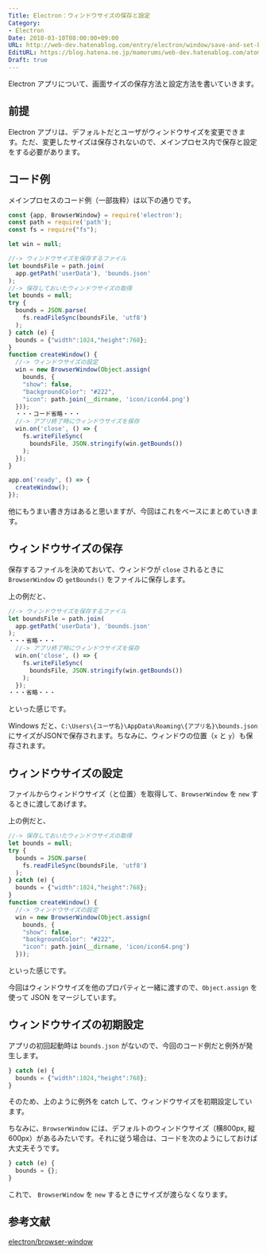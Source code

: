 ```yaml
---
Title: Electron：ウィンドウサイズの保存と設定
Category:
- Electron
Date: 2018-03-10T08:00:00+09:00
URL: http://web-dev.hatenablog.com/entry/electron/window/save-and-set-bounds
EditURL: https://blog.hatena.ne.jp/mamorums/web-dev.hatenablog.com/atom/entry/17391345971623223655
Draft: true
---
```


Electron アプリについて、画面サイズの保存方法と設定方法を書いていきます。


## 前提
Electron アプリは、デフォルトだとユーザがウィンドウサイズを変更できます。ただ、変更したサイズは保存されないので、メインプロセス内で保存と設定をする必要があります。


## コード例
メインプロセスのコード例（一部抜粋）は以下の通りです。

```javascript
const {app, BrowserWindow} = require('electron');
const path = require('path');
const fs = require("fs");

let win = null;

//-> ウィンドウサイズを保存するファイル
let boundsFile = path.join(
  app.getPath('userData'), 'bounds.json'
);
//-> 保存しておいたウィンドウサイズの取得
let bounds = null;
try {
  bounds = JSON.parse(
    fs.readFileSync(boundsFile, 'utf8')
  );
} catch (e) {
  bounds = {"width":1024,"height":768};
}
function createWindow() {
  //-> ウィンドウサイズの設定
  win = new BrowserWindow(Object.assign(
    bounds, {
    "show": false,
    "backgroundColor": "#222", 
    "icon": path.join(__dirname, 'icon/icon64.png')
  }));
  ・・・コード省略・・・
  //-> アプリ終了時にウィンドウサイズを保存
  win.on('close', () => { 
    fs.writeFileSync(
      boundsFile, JSON.stringify(win.getBounds())
    );
  });
}

app.on('ready', () => {
  createWindow();
});
```

他にもうまい書き方はあると思いますが、今回はこれをベースにまとめていきます。


## ウィンドウサイズの保存
保存するファイルを決めておいて、ウィンドウが `close` されるときに `BrowserWindow` の `getBounds()` をファイルに保存します。

上の例だと、

```javascript
//-> ウィンドウサイズを保存するファイル
let boundsFile = path.join(
  app.getPath('userData'), 'bounds.json'
);
・・・省略・・・
  //-> アプリ終了時にウィンドウサイズを保存
  win.on('close', () => { 
    fs.writeFileSync(
      boundsFile, JSON.stringify(win.getBounds())
    );
  });
・・・省略・・・
```

といった感じです。


Windows だと、`C:\Users\{ユーザ名}\AppData\Roaming\{アプリ名}\bounds.json` にサイズがJSONで保存されます。ちなみに、ウィンドウの位置（`x` と `y`）も保存されます。


## ウィンドウサイズの設定
ファイルからウィンドウサイズ（と位置）を取得して、`BrowserWindow` を `new` するときに渡してあげます。

上の例だと、

```javascript
//-> 保存しておいたウィンドウサイズの取得
let bounds = null;
try {
  bounds = JSON.parse(
    fs.readFileSync(boundsFile, 'utf8')
  );
} catch (e) {
  bounds = {"width":1024,"height":768};
}
function createWindow() {
  //-> ウィンドウサイズの設定
  win = new BrowserWindow(Object.assign(
    bounds, {
    "show": false,
    "backgroundColor": "#222", 
    "icon": path.join(__dirname, 'icon/icon64.png')
  }));
```

といった感じです。

今回はウィンドウサイズを他のプロパティと一緒に渡すので、`Object.assign` を使って JSON をマージしています。


## ウィンドウサイズの初期設定
アプリの初回起動時は `bounds.json` がないので、今回のコード例だと例外が発生します。

```javascript
} catch (e) {
  bounds = {"width":1024,"height":768};
}
```

そのため、上のように例外を catch して、ウィンドウサイズを初期設定しています。

ちなみに、`BrowserWindow` には、デフォルトのウィンドウサイズ（横800px, 縦600px）があるみたいです。それに従う場合は、コードを次のようにしておけば大丈夫そうです。

```javascript
} catch (e) {
  bounds = {};
}
```

これで、 `BrowserWindow` を `new` するときにサイズが渡らなくなります。


## 参考文献
[electron/browser-window](https://github.com/electron/electron/blob/master/docs/api/browser-window.md)


